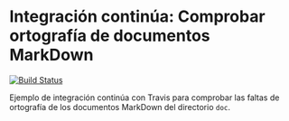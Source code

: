 # Integración continúa: Comprobar ortografía de documentos MarkDown

[![Build Status](https://travis-ci.org/jpcarmona/ic-travis-diccionario.svg?branch=master)](https://travis-ci.org/jpcarmona/ic-travis-diccionario)

Ejemplo de integración continúa con Travis para comprobar las faltas de ortografía de los documentos MarkDown del directorio `doc`. 
